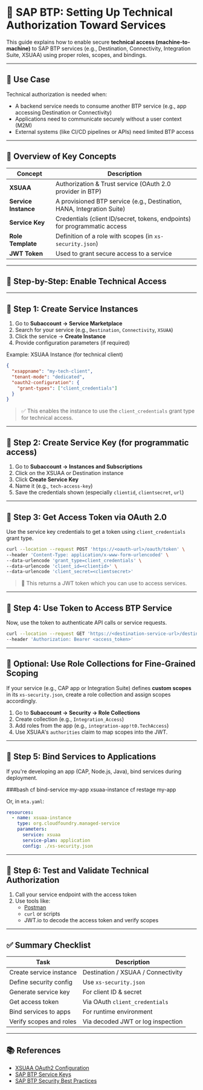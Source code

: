 # 🔐 SAP BTP: Setting Up Technical Authorization Toward Services

This guide explains how to enable secure **technical access (machine-to-machine)** to SAP BTP services (e.g., Destination, Connectivity, Integration Suite, XSUAA) using proper roles, scopes, and bindings.

---

## 📌 Use Case

Technical authorization is needed when:
- A backend service needs to consume another BTP service (e.g., app accessing Destination or Connectivity)
- Applications need to communicate securely without a user context (M2M)
- External systems (like CI/CD pipelines or APIs) need limited BTP access

---

## 🧱 Overview of Key Concepts

| Concept             | Description                                                                 |
|---------------------|-----------------------------------------------------------------------------|
| **XSUAA**           | Authorization & Trust service (OAuth 2.0 provider in BTP)                   |
| **Service Instance**| A provisioned BTP service (e.g., Destination, HANA, Integration Suite)      |
| **Service Key**     | Credentials (client ID/secret, tokens, endpoints) for programmatic access   |
| **Role Template**   | Definition of a role with scopes (in `xs-security.json`)                    |
| **JWT Token**       | Used to grant secure access to a service                                    |

---

## 🔧 Step-by-Step: Enable Technical Access

---

## 🥇 Step 1: Create Service Instances

1. Go to **Subaccount → Service Marketplace**
2. Search for your service (e.g., `Destination`, `Connectivity`, `XSUAA`)
3. Click the service → **Create Instance**
4. Provide configuration parameters (if required)

Example: XSUAA Instance (for technical client)

```json
{
  "xsappname": "my-tech-client",
  "tenant-mode": "dedicated",
  "oauth2-configuration": {
    "grant-types": ["client_credentials"]
  }
}
```

> ✅ This enables the instance to use the `client_credentials` grant type for technical access.

---

## 🥈 Step 2: Create Service Key (for programmatic access)

1. Go to **Subaccount → Instances and Subscriptions**
2. Click on the XSUAA or Destination instance
3. Click **Create Service Key**
4. Name it (e.g., `tech-access-key`)
5. Save the credentials shown (especially `clientid`, `clientsecret`, `url`)

---

## 🥉 Step 3: Get Access Token via OAuth 2.0

Use the service key credentials to get a token using `client_credentials` grant type.

```bash
curl --location --request POST 'https://<oauth-url>/oauth/token' \
--header 'Content-Type: application/x-www-form-urlencoded' \
--data-urlencode 'grant_type=client_credentials' \
--data-urlencode 'client_id=<clientid>' \
--data-urlencode 'client_secret=<clientsecret>'
```
> 🔐 This returns a JWT token which you can use to access services.

---

## 🏅 Step 4: Use Token to Access BTP Service

Now, use the token to authenticate API calls or service requests.

```bash
curl --location --request GET 'https://<destination-service-url>/destination-configuration/v1/destinations' \
--header 'Authorization: Bearer <access_token>'
```
---

## 📂 Optional: Use Role Collections for Fine-Grained Scoping

If your service (e.g., CAP app or Integration Suite) defines **custom scopes** in its `xs-security.json`, create a role collection and assign scopes accordingly.

1. Go to **Subaccount → Security → Role Collections**
2. Create collection (e.g., `Integration_Access`)
3. Add roles from the app (e.g., `integration-app!t0.TechAccess`)
4. Use XSUAA's `authorities` claim to map scopes into the JWT.

---

## 🔄 Step 5: Bind Services to Applications

If you're developing an app (CAP, Node.js, Java), bind services during deployment.

###bash
cf bind-service my-app xsuaa-instance
cf restage my-app

Or, in `mta.yaml`:

```yaml
resources:
  - name: xsuaa-instance
    type: org.cloudfoundry.managed-service
    parameters:
      service: xsuaa
      service-plan: application
      config: ./xs-security.json
```
---

## 🧪 Step 6: Test and Validate Technical Authorization

1. Call your service endpoint with the access token
2. Use tools like:
   - [Postman](https://postman.com)
   - `curl` or scripts
   - JWT.io to decode the access token and verify scopes

---

## ✅ Summary Checklist

| Task                              | Description                                    |
|-----------------------------------|------------------------------------------------|
| Create service instance           | Destination / XSUAA / Connectivity             |
| Define security config            | Use `xs-security.json`                         |
| Generate service key              | For client ID & secret                         |
| Get access token                  | Via OAuth `client_credentials`                |
| Bind services to apps             | For runtime environment                        |
| Verify scopes and roles           | Via decoded JWT or log inspection              |

---

## 📚 References

- [XSUAA OAuth2 Configuration](https://help.sap.com/docs/xsuaa)
- [SAP BTP Service Keys](https://help.sap.com/docs/btp/service-keys)
- [SAP BTP Security Best Practices](https://community.sap.com/topics/btp/security)

